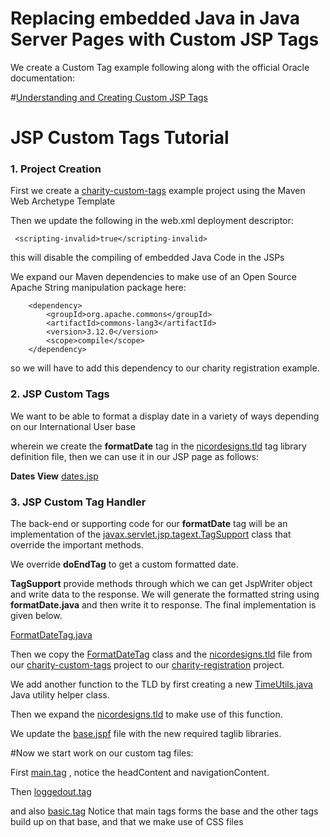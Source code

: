 # Replacing embedded Java in Java Server Pages with Custom JSP Tags


We create a Custom Tag example following along with the official Oracle documentation:	

#[Understanding and Creating Custom JSP Tags](https://docs.oracle.com/cd/E60665_01/as111170/TAGLB/quickstart.htm#TAGLB118)

# JSP Custom Tags Tutorial

### 1.  Project Creation


First we create a [charity-custom-tags](https://github.com/NicorDesigns/javawebdevcourse/tree/jee8web-jstl-finish/charity-custom-tags) example project using the Maven Web Archetype Template 

Then we update the following in the web.xml deployment descriptor:

	 <scripting-invalid>true</scripting-invalid>
	 
this will disable the compiling of embedded Java Code in the JSPs	 
	
We expand our Maven dependencies to make use of an Open Source Apache String manipulation
package here:

		<dependency>
		    <groupId>org.apache.commons</groupId>
		    <artifactId>commons-lang3</artifactId>
		    <version>3.12.0</version>
		    <scope>compile</scope>
		</dependency>

so we will have to add this dependency to our charity registration example.

### 2.  JSP Custom Tags

We want to be able to format a display date in a variety of ways depending on our International User base

wherein we create the **formatDate** tag in the [nicordesigns.tld](https://github.com/NicorDesigns/javawebdevcourse/blob/jee8web-jstl-finish/charity-custom-tags/src/main/webapp/WEB-INF/tld/nicordesigns.tld) tag library definition file, then we can use it in our JSP page as follows:

**Dates View** [dates.jsp](https://github.com/NicorDesigns/javawebdevcourse/blob/jee8web-jstl-finish/charity-custom-tags/src/main/webapp/WEB-INF/jsp/view/dates.jsp)

### 3.  JSP Custom Tag Handler

The back-end or supporting code for our **formatDate** tag will be an implementation of the [javax.servlet.jsp.tagext.TagSupport](https://javaee.github.io/javaee-spec/javadocs/javax/servlet/jsp/tagext/TagSupport.html) class that override the important methods.

We override **doEndTag** to get a custom formatted date.

**TagSupport** provide methods through which we can get JspWriter object and write data to the response. 
We will generate the formatted string using **formatDate.java** and then write it to response. The final implementation is given below.

[FormatDateTag.java](https://github.com/NicorDesigns/javawebdevcourse/blob/jee8web-jstl-finish/charity-custom-tags/src/main/java/com/nicordesigns/tag/FormatDateTag.java)


Then we copy the [FormatDateTag](https://github.com/NicorDesigns/javawebdevcourse/blob/jee8web-jstl-finish/charity-custom-tags/src/main/java/com/nicordesigns/tag/FormatDateTag.java) class and the [nicordesigns.tld](https://github.com/NicorDesigns/javawebdevcourse/blob/jee8web-jstl-finish/charity-custom-tags/src/main/webapp/WEB-INF/tld/nicordesigns.tld) file from  our [charity-custom-tags](https://github.com/NicorDesigns/javawebdevcourse/tree/jee8web-jstl-finish/charity-custom-tags) project to our [charity-registration](https://github.com/NicorDesigns/javawebdevcourse/tree/jee8web-jstl-finish/charity-registration) project.

We add another function to the TLD by first creating a new [TimeUtils.java](https://github.com/NicorDesigns/javawebdevcourse/blob/jee8web-jstl-finish/charity-registration/src/main/java/com/nicordesigns/TimeUtils.java) Java utility helper class.

Then we expand the [nicordesigns.tld](https://github.com/NicorDesigns/javawebdevcourse/blob/jee8web-jstl-finish/charity-registration/src/main/webapp/WEB-INF/tld/nicordesigns.tld) to make use of this function.

We update the [base.jspf](https://github.com/NicorDesigns/javawebdevcourse/blob/jee8web-jstl-finish/charity-registration/src/main/webapp/WEB-INF/jsp/base.jspf) file with the new required taglib libraries. 
  
#Now we start work on our custom tag files:

First [main.tag](https://github.com/NicorDesigns/javawebdevcourse/blob/jee8web-jstl-finish/charity-registration/src/main/webapp/WEB-INF/tags/template/main.tag) , notice the headContent and navigationContent.

Then [loggedout.tag](https://github.com/NicorDesigns/javawebdevcourse/blob/jee8web-jstl-finish/charity-registration/src/main/webapp/WEB-INF/tags/template/loggedOut.tag) 

and also [basic.tag](https://github.com/NicorDesigns/javawebdevcourse/blob/jee8web-jstl-finish/charity-registration/src/main/webapp/WEB-INF/tags/template/basic.tag)
Notice that main tags forms the base and the other tags build up on that base, and that we make use of CSS files



 	 




